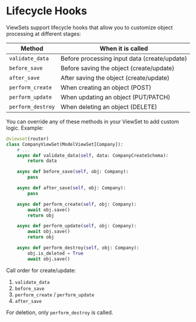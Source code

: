 # Lifecycle Hooks

ViewSets support lifecycle hooks that allow you to customize object processing at different stages:

| Method             | When it is called                                    |
|--------------------|-----------------------------------------------------|
| `validate_data`    | Before processing input data (create/update)         |
| `before_save`      | Before saving the object (create/update)             |
| `after_save`       | After saving the object (create/update)              |
| `perform_create`   | When creating an object (POST)                       |
| `perform_update`   | When updating an object (PUT/PATCH)                  |
| `perform_destroy`  | When deleting an object (DELETE)                     |

You can override any of these methods in your ViewSet to add custom logic. Example:

```python
@viewset(router)
class CompanyViewSet(ModelViewSet[Company]):
    # ...
    async def validate_data(self, data: CompanyCreateSchema):
        return data

    async def before_save(self, obj: Company):
        pass

    async def after_save(self, obj: Company):
        pass

    async def perform_create(self, obj: Company):
        await obj.save()
        return obj

    async def perform_update(self, obj: Company):
        await obj.save()
        return obj

    async def perform_destroy(self, obj: Company):
        obj.is_deleted = True
        await obj.save()
```

Call order for create/update:

1. `validate_data`
2. `before_save`
3. `perform_create` / `perform_update`
4. `after_save`

For deletion, only `perform_destroy` is called. 